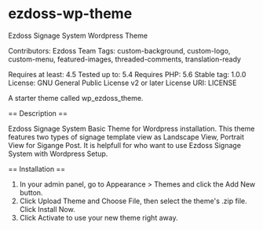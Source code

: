 # ezdoss-wp-theme
Ezdoss Signage System Wordpress Theme

Contributors: Ezdoss Team
Tags: custom-background, custom-logo, custom-menu, featured-images, threaded-comments, translation-ready

Requires at least: 4.5
Tested up to: 5.4
Requires PHP: 5.6
Stable tag: 1.0.0
License: GNU General Public License v2 or later
License URI: LICENSE

A starter theme called wp_ezdoss_theme.

== Description ==

Ezdoss Signage System Basic Theme for Wordpress installation. This theme features two types of signage template view as Landscape View, Portrait View for Sigange Post. It is helpfull for who want to use Ezdoss Signage System with Wordpress Setup.

== Installation ==

1. In your admin panel, go to Appearance > Themes and click the Add New button.
2. Click Upload Theme and Choose File, then select the theme's .zip file. Click Install Now.
3. Click Activate to use your new theme right away.
